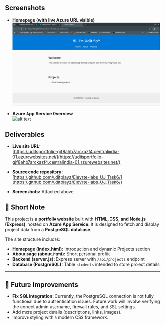 ## Screenshots
- **Homepage (with live Azure URL visible)**  
  ![alt text](live-site.png)

- **Azure App Service Overview**  
  ![alt text](deployed-1.png)



## Deliverables
- **Live site URL:**  
  [https://uditsportfolio-gjf8ahb7arckazf4.centralindia-01.azurewebsites.net/](https://uditsportfolio-gjf8ahb7arckazf4.centralindia-01.azurewebsites.net/)  

- **Source code repository:**  
  [https://github.com/uditplayz/Elevate-labs_UJ_Task6/](https://github.com/uditplayz/Elevate-labs_UJ_Task6/)  

- **Screenshots:** Attached above  



## 📝 Short Note
This project is a **portfolio website** built with **HTML, CSS, and Node.js (Express)**, hosted on **Azure App Service**. It is designed to fetch and display project data from a **PostgreSQL database**.  

The site structure includes:
- **Homepage (index.html):** Introduction and dynamic Projects section  
- **About page (about.html):** Short personal profile  
- **Backend (server.js):** Express server with `/api/projects` endpoint  
- **Database (PostgreSQL):** Table `students` intended to store project details  

---

## 🔮 Future Improvements
- **Fix SQL integration:** Currently, the PostgreSQL connection is not fully functional due to authentication issues. Future work will involve verifying the correct admin username, firewall rules, and SSL settings.  
- Add more project details (descriptions, links, images).  
- Improve styling with a modern CSS framework.  